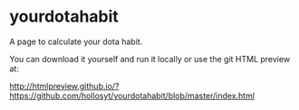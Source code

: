 # yourdotahabit
A page to calculate your dota habit.

You can download it yourself and run it locally or use the git HTML preview at:

http://htmlpreview.github.io/?https://github.com/hollosyt/yourdotahabit/blob/master/index.html


